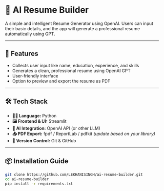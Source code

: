 # 🧠 AI Resume Builder

A simple and intelligent Resume Generator using OpenAI. Users can input their basic details, and the app will generate a professional resume automatically using GPT.

---

## 🚀 Features

- Collects user input like name, education, experience, and skills
- Generates a clean, professional resume using OpenAI GPT
- User-friendly interface
- Option to preview and export the resume as PDF

---

## 🛠️ Tech Stack

- **👩‍💻 Language:** Python  
- **🖼️ Frontend & UI:** Streamlit  
- **🧠 AI Integration:** OpenAI API (or other LLM)  
- **📤 PDF Export:** fpdf / ReportLab / pdfkit *(update based on your library)*  
- **🔗 Version Control:** Git & GitHub

---

## 📦 Installation Guide

```bash
git clone https://github.com/LEKHANISINGH/ai-resume-builder.git
cd ai-resume-builder
pip install -r requirements.txt

